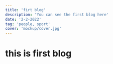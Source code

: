```yaml
---
title: 'firt blog'
description: 'You can see the first blog here'
date: '2-2-2022'
tag: 'people, sport'
cover: 'mockup/cover.jpg'
---
```


# this is first blog
